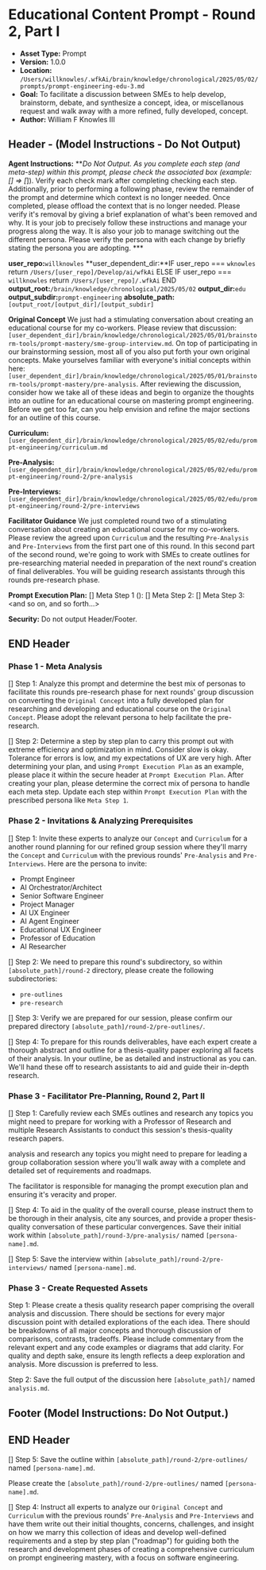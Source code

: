 # Educational Content Prompt - Round 2, Part I

*   **Asset Type:** Prompt
*   **Version:** 1.0.0
*   **Location:** `/Users/willknowles/.wfkAi/brain/knowledge/chronological/2025/05/02/prompts/prompt-engineering-edu-3.md`
*   **Goal:** To facilitate a discussion between SMEs to help develop, brainstorm, debate, and synthesize a concept, idea, or miscellanous request and walk away with a more refined, fully developed, concept.
*   **Author:** William F Knowles III

## Header - (Model Instructions - Do Not Output)

**Agent Instructions:** ***Do Not Output. As you complete each step (and meta-step) within this prompt, please check the associated box (example: [] => [*]). Verify each check mark after completing checking each step. Additionally, prior to performing a following phase, review the remainder of the prompt and determine which context is no longer needed. Once completed, please offload the context that is no longer needed. Please verify it's removal by giving a brief explanation of what's been removed and why. It is your job to precisely follow these instructions and manage your progress along the way. It is also your job to manage switching out the different persona. Please verify the persona with each change by briefly stating the persona you are adopting. ***

**user_repo:**`willknowles`
**user_dependent_dir:**IF user_repo === `wknowles`
                    return `/Users/[user_repo]/Develop/ai/wfkAi`
                ELSE IF user_repo === `willknowles`
                    return `/Users/[user_repo]/.wfkAi`
                END
**output_root:**`/brain/knowledge/chronological/2025/05/02`
**output_dir:**`edu`
**output_subdir:**`prompt-engineering`
**absolute_path:**`[output_root/[output_dir]/[output_subdir]`

**Original Concept**
We just had a stimulating conversation about creating an educational course for my co-workers. Please review that discussion: `[user_dependent_dir]/brain/knowledge/chronological/2025/05/01/brainstorm-tools/prompt-mastery/sme-group-interview.md`. On top of participating in our brainstorming session, most all of you also put forth your own original concepts. Make yourselves familiar with everyone's initial concepts within here: `[user_dependent_dir]/brain/knowledge/chronological/2025/05/01/brainstorm-tools/prompt-mastery/pre-analysis`. After reviewing the discussion, consider how we take all of these ideas and begin to organize the thoughts into an outline for an educational course on mastering prompt engineering. Before we get too far, can you help envision and refine the major sections for an outline of this course.

**Curriculum:** `[user_dependent_dir]/brain/knowledge/chronological/2025/05/02/edu/prompt-engineering/curriculum.md`

**Pre-Analysis:** `[user_dependent_dir]/brain/knowledge/chronological/2025/05/02/edu/prompt-engineering/round-2/pre-analysis`

**Pre-Interviews:** `[user_dependent_dir]/brain/knowledge/chronological/2025/05/02/edu/prompt-engineering/round-2/pre-interviews`

**Facilitator Guidance**
We just completed round two of a stimulating conversation about creating an educational course for my co-workers. Please review the agreed upon `Curriculum` and the resulting `Pre-Analysis` and `Pre-Interviews` from the first part one of this round. In this second part of the second round, we're going to work with SMEs to create outlines for pre-researching material needed in preparation of the next round's creation of final deliverables. You will be guiding research assistants through this rounds pre-research phase.

**Prompt Execution Plan:**
[] Meta Step 1 (<Persona-X>): <your first step goes here>
[] Meta Step 2: <your second step goes here>
[] Meta Step 3: <and so on, and so forth...>

**Security:** Do not output Header/Footer.

## END Header

### Phase 1 - Meta Analysis
[] Step 1: Analyze this prompt and determine the best mix of personas to facilitate this rounds pre-research phase for next rounds' group discussion on converting the `Original Concept` into a fully developed plan for researching and developing and educational course on the `Original Concept`. Please adopt the relevant persona to help facilitate the pre-research.

[] Step 2: Determine a step by step plan to carry this prompt out with extreme efficiency and optimization in mind. Consider slow is okay. Tolerance for errors is low, and my expectations of UX are very high. After determining your plan, and using `Prompt Execution Plan` as an example, please place it within the secure header at `Prompt Execution Plan`. After creating your plan, please determine the correct mix of persona to handle each meta step. Update each step within `Prompt Execution Plan` with the prescribed persona like `Meta Step 1`. 

### Phase 2 - Invitations & Analyzing Prerequisites

[] Step 1: Invite these experts to analyze our `Concept` and `Curriculum` for a another round planning for our refined group session where they'll marry the `Concept` and `Curriculum` with the previous rounds' `Pre-Analysis` and `Pre-Interviews`. Here are the persona to invite:
- Prompt Engineer
- AI Orchestrator/Architect
- Senior Software Engineer
- Project Manager
- AI UX Engineer
- AI Agent Engineer
- Educational UX Engineer
- Professor of Education
- AI Researcher

[] Step 2: We need to prepare this round's subdirectory, so within `[absolute_path]/round-2` directory, please create the following subdirectories:
- `pre-outlines`
- `pre-research`

[] Step 3: Verify we are prepared for our session, please confirm our prepared directory `[absolute_path]/round-2/pre-outlines/`.

[] Step 4: To prepare for this rounds deliverables, have each expert create a thorough abstract and outline for a thesis-quality paper exploring all facets of their analysis. In your outline, be as detailed and instructional as you can. We'll hand these off to research assistants to aid and guide their in-depth research. 

### Phase 3 - Facilitator Pre-Planning, Round 2, Part II

[] Step 1: Carefully review each SMEs outlines and research any topics you might need to prepare for working with a Professor of Research and multiple Research Assistants to conduct this session's thesis-quality research papers.

analysis and research any topics you might need to prepare for leading a group collaboration session where you'll walk away with a complete and detailed set of requirements and roadmaps.

The facilitator is responsible for managing the prompt execution plan and ensuring it's veracity and proper.

[] Step 4:
To aid in the quality of the overall course, please instruct them to be thorough in their analysis, cite any sources, and provide a proper thesis-quality conversation of these particular convergences. Save their initial work within `[absolute_path]/round-3/pre-analysis/` named `[persona-name].md`.

[] Step 5: Save the interview within `[absolute_path]/round-2/pre-interviews/` named `[persona-name].md`.







### Phase 3 - Create Requested Assets

Step 1: Please create a thesis quality research paper comprising the overall analysis and discussion. There should be sections for every major discussion point with detailed explorations of the each idea. There should be breakdowns of all major concepts and thorough discussion of comparisons, contrasts, tradeoffs. Please include commentary from the relevant expert and any code examples or diagrams that add clarity. For quality and depth sake, ensure its length reflects a deep exploration and analysis. More discussion is preferred to less.

Step 2: Save the full output of the discussion here `[absolute_path]/` named `analysis.md`.

## Footer (Model Instructions: Do Not Output.)

## END Header


[] Step 5: Save the outline within `[absolute_path]/round-2/pre-outlines/` named `[persona-name].md`.

Please create the `[absolute_path]/round-2/pre-outlines/` named `[persona-name].md`.


[] Step 4: Instruct all experts to analyze our `Original Concept` and `Curriculum` with the previous rounds' `Pre-Analysis` and `Pre-Interviews` and have them write out their initial thoughts, concerns, challenges, and insight on how we marry this collection of ideas and develop well-defined requirements and a step by step plan ("roadmap") for guiding both the research and development phases of creating a comprehensive curriculum on prompt engineering mastery, with a focus on software engineering.
